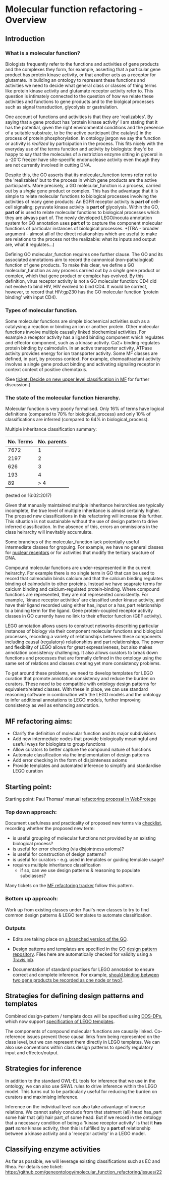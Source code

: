 # Molecular function refactoring - Overview

## Introduction

### What is a molecular function?

Biologists frequently refer to the functions and activities of gene products and the complexes they form, for example, asserting that a particular gene product has protein kinase activity, or that another acts as a receptor for glutamate. In building an ontology to represent these functions and activities we need to decide what general class or classes of thing terms like protein kinase activity and glutamate receptor activity refer to.  This question is intimately connected to the question of how we relate these activities and functions to gene products and to the biolgical processes such as signal transduction, glycolysis or gastrulation.

One account of functions and activities is that they are 'realizables'. By saying that a gene product has 'protein kinase activity' I am stating that it has the potential, given the right environmental conditions and the presence of a suitable substrate, to be the active participant (the catalyst) in the process of protein phosphorylation.  In ontology jargon we say the function or activity is *realized* by participation in the process.  This fits nicely with the everyday use of the terms function and activity by biologists: they'd be happy to say that the molecules of a restriction enzyme sitting in glycerol in a -20'C freezer have site-specific endonuclease activity even though they are not currently involved in cutting DNA.

Despite this, the GO asserts that its molecular_function terms refer not to the 'realizables' but to the process in which gene products are the active participants.  More precisely, a GO molecular_function is a process, carried out by a *single* gene product or complex. This has the advantage that it is simple to relate molecular functions to biological processes involving the activities of many gene products: An EGFR receptor activity is **part of** cell-cell signaling; pyruvate kinase activity is **part of** glycolysis.  Within the GO, **part of** is used to relate molecular functions to biological processes which they are always part of.  The newly developed LEGO/nocuta annotation system for GO annotation uses **part of** to capture the component molecular functions of particular instances of biological processes. *(TBA - broader argument - almost all of the direct relationships which are useful to make are relations to the process not the realizable: what its inputs and output are, what it regulates...)

Defining GO molecular_function requires one further clause. The GO and its associated annotations aim to record the cannonical (non-pathalogical) function of gene products. To make this clear, we define a GO molecular_function as any process carried out by a *single* gene product or complex, which that gene product or complex has evolved.  By this definition, virus receptor activity is not a GO molecular function: CD4 did not evolve to bind HIV, HIV evolved to bind CD4. It would be correct, however, to record that HIV:gp230 has the GO molecular function 'protein binding' with input CD4).

### Types of molecular function.  

Some molecular functions are simple biochemical activities such as a catalysing a reaction or binding an ion or another protein.  Other molecular functions involve multiple causally linked biochemical activities. For example a receptor activity has a ligand binding component which regulates and effector component, such as a kinase activity. Ca2+ binding regulates protein binding by calmodulin. In an active transporter activity, ATPase activity provides energy for ion transporter activity. Some MF classes are defined, in part, by process context. For example, chemoattractant activity involves a single gene product binding and activating signaling receptor in context context of positive chemotaxis.

(See [ticket: Decide on new upper level classification in MF](https://github.com/geneontology/molecular_function_refactoring/issues/27) for further discussion.)


### The state of the molecular function hierarchy.

Molecular function is very poorly formalised.  Only 16% of terms have logical definitions (compared to 70% for biological_process) and only 10% of classifications are inferred (compared to 64% in biological_process). 

Multiple inheritance classification summary:

| No. Terms | No. parents | 
|-----------|-------------|
| 7672 | 1 |
| 2197 | 2 |
| 626  | 3 |
| 193 | 4 |
| 89  | > 4 |
(tested on 16:02:2017)

Given that manually maintained multiple inheritance heirarchies are typically incomplete, the true level of multiple inheritance is almost certainly higher. The propsed new classifications in this refactoring will increase this further.  This situation is not sustainable without the use of design pattern to drive inferred classification.  In the absence of this, errors an ommissions in the class heirarchy will inevitably accumulate.

Some branches of the molecular_function lack potentially useful intermediate classes for gropuing.  For example, we have no general classes for [nuclear receptors](https://en.wikipedia.org/wiki/Nuclear_receptor) or for activities that modify the tertiary sructure of DNA.

Compound molecular functions are under-respresented in the current heirarchy. For example there is no single term in GO that can be used to record that calmodulin binds calcium and that the calcium binding regulates binding of calmodulin to other proteins. Instead we have seaprate terms for calcium binding and calcium-regulated protein-binding. Where compound functions are represented, they are not represented consistently.  For example,  'kinase receptor activities' are classified under kinase activity, and have their ligand recorded using either has_input or a has_part relationship to a binding term for the ligand.  Gene protein-coupled receptor activity classes in GO currently have no link to their effector function (GEF activity).  

LEGO annotation allows users to construct networks describing particular instances of biology via their component molecular functions and biological processes, recording a variety of relationships between these components including causal (regulatory) relationships and part relationships. The power and flexibility of LEGO allows for great expressiveness, but also makes annotation consistency challenging.  It also allows curators to break down functions and processes that are formally defined in the ontology using the same set of relations and classes creating yet more consistency problems.

To get around these problems, we need to develop templates for LEGO curation that promote annotation consistency and reduce the burden on curators.  These need to be compatible with ontology design patterns for equivalent/related classes. With these in place, we can use standard reasoning software in combination with the LEGO models and the ontology to infer additional annotations to LEGO models, further improving consistency as well as enhancing annotation.
  
## MF refactoring aims:

- Clarify the definition of molecular function and its major subdivisions
- Add new intermediate nodes that provide biologically meaningful and useful ways for biologists to group functions 
- Allow curators to better capture the compound nature of functions
- Automate classification via the implementation of design patterns
- Add error checking in the form of disjointeness axioms
- Provide templates and automated inference to simplify and standardise LEGO curation

## Starting point:

Starting point: Paul Thomas' manual [refactoring proposal in WebProtege](https://webprotege.stanford.edu/#Edit:projectId=ea132f81-760a-43f2-b5a9-fbe763bb7eed)

### Top down approach:

Document usefulness and practicality of proposed new terms via [checklist](https://github.com/geneontology/molecular_function_refactoring/blob/master/ticket_template.md), recording whether the proposed new term:

* is useful grouping of molecular functions not provided by an existing biological process? 
* is useful for error checking (via disjointness axioms)?
* is useful for construction of design patterns?
* is useful for curators  - e.g. used in templates or guiding template usage?
* requires multiple inheritance classification
  * if so, can we use design patterns & reasoning to populate subclasses?

Many tickets on the [MF refactoring tracker](https://github.com/geneontology/molecular_function_refactoring/issues) follow this pattern.

### Bottom up approach: 

Work up from existing classes under Paul's new classes to try to find common design patterns & LEGO templates to automate classification.

### Outputs

* Edits are taking place on [a branched version of the GO](http://viewvc.geneontology.org/viewvc/GO-SVN/trunk/experimental/David/MF_refactoring/).

* Design patterns and templates are specified in the [GO design pattern repository](https://github.com/geneontology/design_patterns). Files here are automatically checked for validity using a [Travis job](https://travis-ci.org/geneontology/design_patterns).

* Documentation of standard practises for LEGO annotation to ensure correct and complete inference.  For example, [should binding between two gene products be recorded as one node or two?](https://github.com/geneontology/molecular_function_refactoring/issues/29).


## Strategies for defining design patterns and templates

Combined design-pattern / template docs will be specified using [DOS-DPs](https://github.com/dosumis/dead_simple_owl_design_patterns), which now support [specification of LEGO templates](https://github.com/dosumis/dead_simple_owl_design_patterns/issues/24#issuecomment-280299069).

The components of compound molecular functions are causally linked.  Co-reference issues prevent these causal links from being represented on the class level, but we can represent them directly in LEGO templates.  We can also use conventions within class design patterns to specify regulatory input and effector/output.

## Strategies for inference

In addition to the standard OWL-EL tools for inference that we use in the ontology, we can also use SRWL rules to drive inference within the LEGO model. This turns out to be particularly useful for reducing the burden on curators and maximising inference.

Inference on the individual level can also take advantage of inverse relations.  We cannot safely conclude from that statment (all) head has\_part some hair that (all) hair part\_of some head.  But if we record in the ontology that a necessary condition of being a 'kinase receptor activity' is that it **has part** *some* kinase activity, then this is fulfilled by a **part of** relationship between a kinase activity and a 'receptor activity' in a LEGO model.


## Classifying enzyme activities

As far as possible, we will leverage existing classifications such as EC and Rhea.  For details
see ticket: https://github.com/geneontology/molecular_function_refactoring/issues/22




